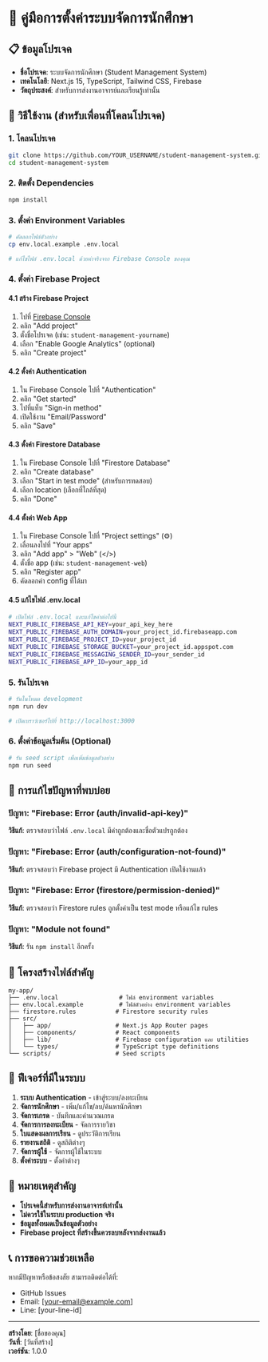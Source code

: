 # 🚀 คู่มือการตั้งค่าระบบจัดการนักศึกษา

## 📋 ข้อมูลโปรเจค
- **ชื่อโปรเจค**: ระบบจัดการนักศึกษา (Student Management System)
- **เทคโนโลยี**: Next.js 15, TypeScript, Tailwind CSS, Firebase
- **วัตถุประสงค์**: สำหรับการส่งงานอาจารย์และเรียนรู้เท่านั้น

## 🎯 วิธีใช้งาน (สำหรับเพื่อนที่โคลนโปรเจค)

### 1. โคลนโปรเจค
```bash
git clone https://github.com/YOUR_USERNAME/student-management-system.git
cd student-management-system
```

### 2. ติดตั้ง Dependencies
```bash
npm install
```

### 3. ตั้งค่า Environment Variables
```bash
# คัดลอกไฟล์ตัวอย่าง
cp env.local.example .env.local

# แก้ไขไฟล์ .env.local ด้วยค่าจริงจาก Firebase Console ของคุณ
```

### 4. ตั้งค่า Firebase Project

#### 4.1 สร้าง Firebase Project
1. ไปที่ [Firebase Console](https://console.firebase.google.com/)
2. คลิก "Add project"
3. ตั้งชื่อโปรเจค (เช่น: `student-management-yourname`)
4. เลือก "Enable Google Analytics" (optional)
5. คลิก "Create project"

#### 4.2 ตั้งค่า Authentication
1. ใน Firebase Console ไปที่ "Authentication"
2. คลิก "Get started"
3. ไปที่แท็บ "Sign-in method"
4. เปิดใช้งาน "Email/Password"
5. คลิก "Save"

#### 4.3 ตั้งค่า Firestore Database
1. ใน Firebase Console ไปที่ "Firestore Database"
2. คลิก "Create database"
3. เลือก "Start in test mode" (สำหรับการทดสอบ)
4. เลือก location (เลือกที่ใกล้ที่สุด)
5. คลิก "Done"

#### 4.4 ตั้งค่า Web App
1. ใน Firebase Console ไปที่ "Project settings" (⚙️)
2. เลื่อนลงไปที่ "Your apps"
3. คลิก "Add app" > "Web" (</>)
4. ตั้งชื่อ app (เช่น: `student-management-web`)
5. คลิก "Register app"
6. คัดลอกค่า config ที่ได้มา

#### 4.5 แก้ไขไฟล์ .env.local
```bash
# เปิดไฟล์ .env.local และแก้ไขค่าต่อไปนี้
NEXT_PUBLIC_FIREBASE_API_KEY=your_api_key_here
NEXT_PUBLIC_FIREBASE_AUTH_DOMAIN=your_project_id.firebaseapp.com
NEXT_PUBLIC_FIREBASE_PROJECT_ID=your_project_id
NEXT_PUBLIC_FIREBASE_STORAGE_BUCKET=your_project_id.appspot.com
NEXT_PUBLIC_FIREBASE_MESSAGING_SENDER_ID=your_sender_id
NEXT_PUBLIC_FIREBASE_APP_ID=your_app_id
```

### 5. รันโปรเจค
```bash
# รันในโหมด development
npm run dev

# เปิดเบราว์เซอร์ไปที่ http://localhost:3000
```

### 6. ตั้งค่าข้อมูลเริ่มต้น (Optional)
```bash
# รัน seed script เพื่อเพิ่มข้อมูลตัวอย่าง
npm run seed
```

## 🔧 การแก้ไขปัญหาที่พบบ่อย

### ปัญหา: "Firebase: Error (auth/invalid-api-key)"
**วิธีแก้**: ตรวจสอบว่าไฟล์ `.env.local` มีค่าถูกต้องและชื่อตัวแปรถูกต้อง

### ปัญหา: "Firebase: Error (auth/configuration-not-found)"
**วิธีแก้**: ตรวจสอบว่า Firebase project มี Authentication เปิดใช้งานแล้ว

### ปัญหา: "Firebase: Error (firestore/permission-denied)"
**วิธีแก้**: ตรวจสอบว่า Firestore rules ถูกตั้งค่าเป็น test mode หรือแก้ไข rules

### ปัญหา: "Module not found"
**วิธีแก้**: รัน `npm install` อีกครั้ง

## 📁 โครงสร้างไฟล์สำคัญ

```
my-app/
├── .env.local                 # ไฟล์ environment variables
├── env.local.example          # ไฟล์ตัวอย่าง environment variables
├── firestore.rules           # Firestore security rules
├── src/
│   ├── app/                  # Next.js App Router pages
│   ├── components/           # React components
│   ├── lib/                  # Firebase configuration และ utilities
│   └── types/                # TypeScript type definitions
└── scripts/                  # Seed scripts
```

## 🎨 ฟีเจอร์ที่มีในระบบ

1. **ระบบ Authentication** - เข้าสู่ระบบ/ลงทะเบียน
2. **จัดการนักศึกษา** - เพิ่ม/แก้ไข/ลบ/ค้นหานักศึกษา
3. **จัดการเกรด** - บันทึกและคำนวณเกรด
4. **จัดการการลงทะเบียน** - จัดการรายวิชา
5. **ใบแสดงผลการเรียน** - ดูประวัติการเรียน
6. **รายงานสถิติ** - ดูสถิติต่างๆ
7. **จัดการผู้ใช้** - จัดการผู้ใช้ในระบบ
8. **ตั้งค่าระบบ** - ตั้งค่าต่างๆ

## 🚨 หมายเหตุสำคัญ

- **โปรเจคนี้สำหรับการส่งงานอาจารย์เท่านั้น**
- **ไม่ควรใช้ในระบบ production จริง**
- **ข้อมูลทั้งหมดเป็นข้อมูลตัวอย่าง**
- **Firebase project ที่สร้างขึ้นควรลบหลังจากส่งงานแล้ว**

## 📞 การขอความช่วยเหลือ

หากมีปัญหาหรือข้อสงสัย สามารถติดต่อได้ที่:
- GitHub Issues
- Email: [your-email@example.com]
- Line: [your-line-id]

---

**สร้างโดย**: [ชื่อของคุณ]  
**วันที่**: [วันที่สร้าง]  
**เวอร์ชัน**: 1.0.0
